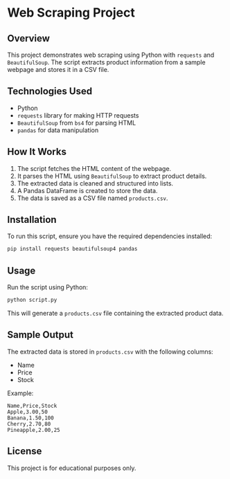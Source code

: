 # Web Scraping Project

## Overview
This project demonstrates web scraping using Python with `requests` and `BeautifulSoup`. The script extracts product information from a sample webpage and stores it in a CSV file.

## Technologies Used
- Python
- `requests` library for making HTTP requests
- `BeautifulSoup` from `bs4` for parsing HTML
- `pandas` for data manipulation

## How It Works
1. The script fetches the HTML content of the webpage.
2. It parses the HTML using `BeautifulSoup` to extract product details.
3. The extracted data is cleaned and structured into lists.
4. A Pandas DataFrame is created to store the data.
5. The data is saved as a CSV file named `products.csv`.

## Installation
To run this script, ensure you have the required dependencies installed:
```bash
pip install requests beautifulsoup4 pandas
```

## Usage
Run the script using Python:
```bash
python script.py
```
This will generate a `products.csv` file containing the extracted product data.

## Sample Output
The extracted data is stored in `products.csv` with the following columns:
- Name
- Price
- Stock

Example:
```csv
Name,Price,Stock
Apple,3.00,50
Banana,1.50,100
Cherry,2.70,80
Pineapple,2.00,25
```

## License
This project is for educational purposes only.

